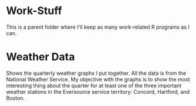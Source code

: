 # Work-Stuff
This is a parent folder where I'll keep as many work-related R programs as I can.

# Weather Data
Shows the quarterly weather graphs I put together. All the data is from the National Weather Service. My objective with the graphs is to show the most interesting thing about the quarter for at least one of the three important weather stations in the Eversource service territory: Concord, Hartford, and Boston.

